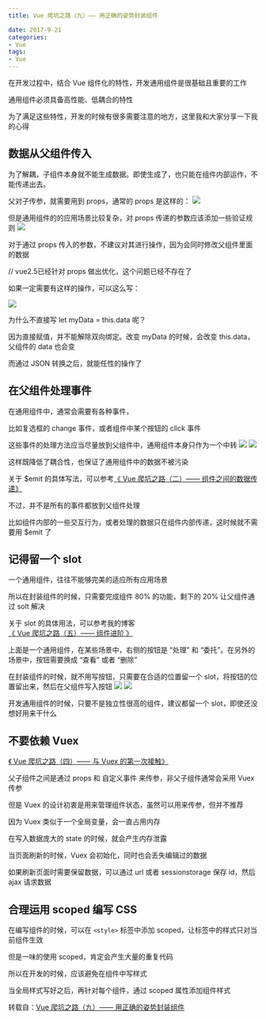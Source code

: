 ```yaml
---
title: Vue 爬坑之路（九）—— 用正确的姿势封装组件

date: 2017-9-21
categories:
- Vue
tags:
- Vue
---
```



在开发过程中，结合 Vue 组件化的特性，开发通用组件是很基础且重要的工作

通用组件必须具备高性能、低耦合的特性

为了满足这些特性，开发的时候有很多需要注意的地方，这里我和大家分享一下我的心得



## 数据从父组件传入

为了解耦，子组件本身就不能生成数据。即使生成了，也只能在组件内部运作，不能传递出去。

父对子传参，就需要用到 props，通常的 props 是这样的：
![](http://xie-blog.oss-cn-beijing.aliyuncs.com/blogImg/img55.png)


但是通用组件的的应用场景比较复杂，对 props 传递的参数应该添加一些验证规则
![](http://xie-blog.oss-cn-beijing.aliyuncs.com/blogImg/img56.png)



对于通过 props 传入的参数，不建议对其进行操作，因为会同时修改父组件里面的数据

// vue2.5已经针对 props 做出优化，这个问题已经不存在了

如果一定需要有这样的操作，可以这么写：

![](http://xie-blog.oss-cn-beijing.aliyuncs.com/blogImg/img57.png)


为什么不直接写 let myData = this.data 呢？

因为直接赋值，并不能解除双向绑定。改变 myData 的时候，会改变 this.data，父组件的 data 也会变

而通过 JSON 转换之后，就能任性的操作了


## 在父组件处理事件

在通用组件中，通常会需要有各种事件，

比如复选框的 change 事件，或者组件中某个按钮的 click 事件

这些事件的处理方法应当尽量放到父组件中，通用组件本身只作为一个中转
![](http://xie-blog.oss-cn-beijing.aliyuncs.com/blogImg/img58.png)
![](http://xie-blog.oss-cn-beijing.aliyuncs.com/blogImg/img59.png)


这样既降低了耦合性，也保证了通用组件中的数据不被污染

关于 $emit 的具体写法，可以参考[《 Vue 爬坑之路（二）—— 组件之间的数据传递》](http://www.xiexijie.top/vue/2017/04/08/vue-components-transmit/#)

不过，并不是所有的事件都放到父组件处理

比如组件内部的一些交互行为，或者处理的数据只在组件内部传递，这时候就不需要用 $emit 了



## 记得留一个 slot

一个通用组件，往往不能够完美的适应所有应用场景

所以在封装组件的时候，只需要完成组件 80% 的功能，剩下的 20% 让父组件通过 solt 解决

关于 slot 的具体用法，可以参考我的博客 [《 Vue 爬坑之路（五）—— 组件进阶 》](http://www.xiexijie.top/vue/2017/05/10/vue-components-advanced/#)


上面是一个通用组件，在某些场景中，右侧的按钮是 “处理” 和 “委托”。在另外的场景中，按钮需要换成 “查看” 或者 “删除”

在封装组件的时候，就不用写按钮，只需要在合适的位置留一个 slot，将按钮的位置留出来，然后在父组件写入按钮
![](http://xie-blog.oss-cn-beijing.aliyuncs.com/blogImg/img60.png)
![](http://xie-blog.oss-cn-beijing.aliyuncs.com/blogImg/img61.png)


开发通用组件的时候，只要不是独立性很高的组件，建议都留一个 slot，即使还没想好用来干什么


## 不要依赖 Vuex

[《 Vue 爬坑之路（四）—— 与 Vuex 的第一次接触》](http://www.xiexijie.top/vue/2017/04/26/vuex/#)

父子组件之间是通过 props 和 自定义事件 来传参，非父子组件通常会采用 Vuex 传参

但是 Vuex 的设计初衷是用来管理组件状态，虽然可以用来传参，但并不推荐

因为 Vuex 类似于一个全局变量，会一直占用内存

在写入数据庞大的 state 的时候，就会产生内存泄露



当页面刷新的时候，Vuex 会初始化，同时也会丢失编辑过的数据

如果刷新页面时需要保留数据，可以通过 url 或者 sessionstorage 保存 id，然后 ajax 请求数据



## 合理运用 scoped 编写 CSS

在编写组件的时候，可以在 `<style>` 标签中添加 scoped，让标签中的样式只对当前组件生效

但是一味的使用 scoped，肯定会产生大量的重复代码

所以在开发的时候，应该避免在组件中写样式

当全局样式写好之后，再针对每个组件，通过 scoped 属性添加组件样式

转载自：[Vue 爬坑之路（九）—— 用正确的姿势封装组件](https://www.cnblogs.com/wisewrong/p/6834270.html)